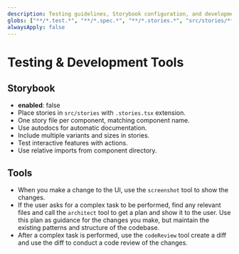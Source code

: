 ```yaml
---
description: Testing guidelines, Storybook configuration, and development tools usage
globs: ["**/*.test.*", "**/*.spec.*", "**/*.stories.*", "src/stories/**/*"]
alwaysApply: false
---
```


# Testing & Development Tools

## Storybook

- **enabled**: false
- Place stories in `src/stories` with `.stories.tsx` extension.
- One story file per component, matching component name.
- Use autodocs for automatic documentation.
- Include multiple variants and sizes in stories.
- Test interactive features with actions.
- Use relative imports from component directory.

## Tools
- When you make a change to the UI, use the `screenshot` tool to show the changes.
- If the user asks for a complex task to be performed, find any relevant files and call the `architect` tool to get a plan and show it to the user. Use this plan as guidance for the changes you make, but maintain the existing patterns and structure of the codebase.
- After a complex task is performed, use the `codeReview` tool create a diff and use the diff to conduct a code review of the changes. 